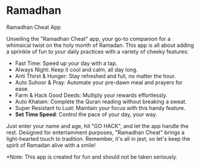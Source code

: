 # Ramadhan
Ramadhan Cheat App

Unveiling the "Ramadhan Cheat" app, your go-to companion for a whimsical twist on the holy month of Ramadan. This app is all about adding a sprinkle of fun to your daily practices with a variety of cheeky features:

- Fast Time: Speed up your day with a tap.
- Always Night: Keep it cool and calm, all day long.
- Anti Thirst & Hunger: Stay refreshed and full, no matter the hour.
- Auto Suhoor & Pray: Automate your pre-dawn meal and prayers for ease.
- Farm & Hack Good Deeds: Multiply your rewards effortlessly.
- Auto Khatam: Complete the Quran reading without breaking a sweat.
- Super Resistant to Lust: Maintain your focus with this handy feature.
- **Set Time Speed**: Control the pace of your day, your way.

Just enter your name and age, hit "GO HACK", and let the app handle the rest. Designed for entertainment purposes, "Ramadhan Cheat" brings a light-hearted touch to tradition. Remember, it's all in jest, so let's keep the spirit of Ramadan alive with a smile!

*Note: This app is created for fun and should not be taken seriously.

